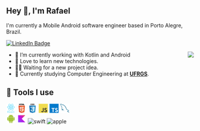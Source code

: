 <h2>Hey 👋, I'm Rafael</h2>

<p>I'm currently a Mobile Android software engineer based in Porto Alegre, Brazil.</p>

<p><a href="https://www.linkedin.com/in/rafael-marques-rache-838360122/"><img src="https://img.shields.io/badge/-@RafaelRache-0077B5?style=flat-square&amp;labelColor=0077B5&amp;logo=LinkedIn&amp;link=https://www.linkedin.com/in/rafael-marques-rache-838360122/" alt="LinkedIn Badge"></a></p>

<img align="right" src="https://petermolnar.net/article/making-things-private/what_is_my_purpose.gif" />

<ul>
<li>🔭 I’m currently working with Kotlin and Android</li>
<li>🧐 Love to learn new technologies.</li>
<li>👨‍💻 Waiting for a new project idea.</li>
<li>📙 Currently studying Computer Engineering at <strong><a href="http://www.ufrgs.br/english/home">UFRGS</a></strong>.</li>
</ul>

<h2>🚀 Tools I use</h2>
<p align="left">
<img src="https://raw.githubusercontent.com/devicons/devicon/master/icons/react/react-original-wordmark.svg" alt="react" width="25" height="25" />
<img src="https://raw.githubusercontent.com/devicons/devicon/master/icons/html5/html5-original-wordmark.svg" alt="css3" width="25" height="25" />
<img src="https://raw.githubusercontent.com/devicons/devicon/master/icons/css3/css3-original-wordmark.svg" alt="css3" width="25" height="25" />
<img src="https://raw.githubusercontent.com/devicons/devicon/master/icons/javascript/javascript-original.svg" alt="javascript" width="25" height="25" />
<img src="https://raw.githubusercontent.com/devicons/devicon/master/icons/typescript/typescript-original.svg" alt="typescript" width="25" height="25" />
<img src="https://github.com/devicons/devicon/blob/master/icons/mysql/mysql-plain.svg" alt="mysql" width="25" height="25" /></br>

<img src="https://github.com/devicons/devicon/blob/master/icons/android/android-original.svg" alt="android" width="25" height="25" />
<img src="https://github.com/devicons/devicon/blob/master/icons/kotlin/kotlin-original.svg" alt="kotlin" width="25" height="25" />
<img src="https://img2.gratispng.com/20180619/wfr/kisspng-swift-apple-logo-objective-c-5b28a6c3713139.5003729715293907874637.jpg" alt="swift" width="25" height="25" />
<img src="https://uxwing.com/wp-content/themes/uxwing/download/10-brands-and-social-media/apple.png" alt="apple" width="25" height="25" />
</p>


